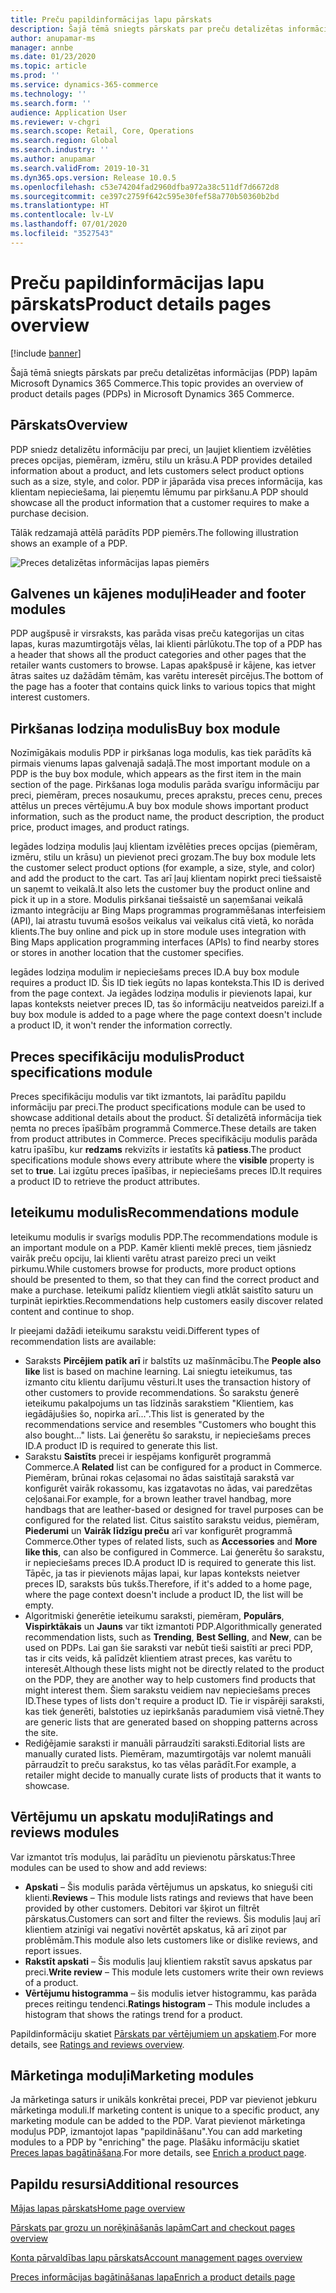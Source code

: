 ```yaml
---
title: Preču papildinformācijas lapu pārskats
description: Šajā tēmā sniegts pārskats par preču detalizētas informācijas (PDP) lapām Microsoft Dynamics 365 Commerce.
author: anupamar-ms
manager: annbe
ms.date: 01/23/2020
ms.topic: article
ms.prod: ''
ms.service: dynamics-365-commerce
ms.technology: ''
ms.search.form: ''
audience: Application User
ms.reviewer: v-chgri
ms.search.scope: Retail, Core, Operations
ms.search.region: Global
ms.search.industry: ''
ms.author: anupamar
ms.search.validFrom: 2019-10-31
ms.dyn365.ops.version: Release 10.0.5
ms.openlocfilehash: c53e74204fad2960dfba972a38c511df7d6672d8
ms.sourcegitcommit: ce397c2759f642c595e30fef58a770b50360b2bd
ms.translationtype: HT
ms.contentlocale: lv-LV
ms.lasthandoff: 07/01/2020
ms.locfileid: "3527543"
---
```

# <a name="product-details-pages-overview"></a><span data-ttu-id="0fea1-103">Preču papildinformācijas lapu pārskats</span><span class="sxs-lookup"><span data-stu-id="0fea1-103">Product details pages overview</span></span>

[!include [banner](includes/banner.md)]

<span data-ttu-id="0fea1-104">Šajā tēmā sniegts pārskats par preču detalizētas informācijas (PDP) lapām Microsoft Dynamics 365 Commerce.</span><span class="sxs-lookup"><span data-stu-id="0fea1-104">This topic provides an overview of product details pages (PDPs) in Microsoft Dynamics 365 Commerce.</span></span>

## <a name="overview"></a><span data-ttu-id="0fea1-105">Pārskats</span><span class="sxs-lookup"><span data-stu-id="0fea1-105">Overview</span></span>

<span data-ttu-id="0fea1-106">PDP sniedz detalizētu informāciju par preci, un ļaujiet klientiem izvēlēties preces opcijas, piemēram, izmēru, stilu un krāsu.</span><span class="sxs-lookup"><span data-stu-id="0fea1-106">A PDP provides detailed information about a product, and lets customers select product options such as a size, style, and color.</span></span> <span data-ttu-id="0fea1-107">PDP ir jāparāda visa preces informācija, kas klientam nepieciešama, lai pieņemtu lēmumu par pirkšanu.</span><span class="sxs-lookup"><span data-stu-id="0fea1-107">A PDP should showcase all the product information that a customer requires to make a purchase decision.</span></span>

<span data-ttu-id="0fea1-108">Tālāk redzamajā attēlā parādīts PDP piemērs.</span><span class="sxs-lookup"><span data-stu-id="0fea1-108">The following illustration shows an example of a PDP.</span></span>

![Preces detalizētas informācijas lapas piemērs](./media/pdp.PNG)

## <a name="header-and-footer-modules"></a><span data-ttu-id="0fea1-110">Galvenes un kājenes moduļi</span><span class="sxs-lookup"><span data-stu-id="0fea1-110">Header and footer modules</span></span>

<span data-ttu-id="0fea1-111">PDP augšpusē ir virsraksts, kas parāda visas preču kategorijas un citas lapas, kuras mazumtirgotājs vēlas, lai klienti pārlūkotu.</span><span class="sxs-lookup"><span data-stu-id="0fea1-111">The top of a PDP has a header that shows all the product categories and other pages that the retailer wants customers to browse.</span></span> <span data-ttu-id="0fea1-112">Lapas apakšpusē ir kājene, kas ietver ātras saites uz dažādām tēmām, kas varētu interesēt pircējus.</span><span class="sxs-lookup"><span data-stu-id="0fea1-112">The bottom of the page has a footer that contains quick links to various topics that might interest customers.</span></span>

## <a name="buy-box-module"></a><span data-ttu-id="0fea1-113">Pirkšanas lodziņa modulis</span><span class="sxs-lookup"><span data-stu-id="0fea1-113">Buy box module</span></span>

<span data-ttu-id="0fea1-114">Nozīmīgākais modulis PDP ir pirkšanas loga modulis, kas tiek parādīts kā pirmais vienums lapas galvenajā sadaļā.</span><span class="sxs-lookup"><span data-stu-id="0fea1-114">The most important module on a PDP is the buy box module, which appears as the first item in the main section of the page.</span></span> <span data-ttu-id="0fea1-115">Pirkšanas loga modulis parāda svarīgu informāciju par preci, piemēram, preces nosaukumu, preces aprakstu, preces cenu, preces attēlus un preces vērtējumu.</span><span class="sxs-lookup"><span data-stu-id="0fea1-115">A buy box module shows important product information, such as the product name, the product description, the product price, product images, and product ratings.</span></span>

<span data-ttu-id="0fea1-116">Iegādes lodziņa modulis ļauj klientam izvēlēties preces opcijas (piemēram, izmēru, stilu un krāsu) un pievienot preci grozam.</span><span class="sxs-lookup"><span data-stu-id="0fea1-116">The buy box module lets the customer select product options (for example, a size, style, and color) and add the product to the cart.</span></span> <span data-ttu-id="0fea1-117">Tas arī ļauj klientam nopirkt preci tiešsaistē un saņemt to veikalā.</span><span class="sxs-lookup"><span data-stu-id="0fea1-117">It also lets the customer buy the product online and pick it up in a store.</span></span> <span data-ttu-id="0fea1-118">Modulis pirkšanai tiešsaistē un saņemšanai veikalā izmanto integrāciju ar Bing Maps programmas programmēšanas interfeisiem (API), lai atrastu tuvumā esošos veikalus vai veikalus citā vietā, ko norāda klients.</span><span class="sxs-lookup"><span data-stu-id="0fea1-118">The buy online and pick up in store module uses integration with Bing Maps application programming interfaces (APIs) to find nearby stores or stores in another location that the customer specifies.</span></span>

<span data-ttu-id="0fea1-119">Iegādes lodziņa modulim ir nepieciešams preces ID.</span><span class="sxs-lookup"><span data-stu-id="0fea1-119">A buy box module requires a product ID.</span></span> <span data-ttu-id="0fea1-120">Šis ID tiek iegūts no lapas konteksta.</span><span class="sxs-lookup"><span data-stu-id="0fea1-120">This ID is derived from the page context.</span></span> <span data-ttu-id="0fea1-121">Ja iegādes lodziņa modulis ir pievienots lapai, kur lapas konteksts neietver preces ID, tas šo informāciju neatveidos pareizi.</span><span class="sxs-lookup"><span data-stu-id="0fea1-121">If a buy box module is added to a page where the page context doesn't include a product ID, it won't render the information correctly.</span></span>

## <a name="product-specifications-module"></a><span data-ttu-id="0fea1-122">Preces specifikāciju modulis</span><span class="sxs-lookup"><span data-stu-id="0fea1-122">Product specifications module</span></span>

<span data-ttu-id="0fea1-123">Preces specifikāciju modulis var tikt izmantots, lai parādītu papildu informāciju par preci.</span><span class="sxs-lookup"><span data-stu-id="0fea1-123">The product specifications module can be used to showcase additional details about the product.</span></span> <span data-ttu-id="0fea1-124">Šī detalizētā informācija tiek ņemta no preces īpašībām programmā Commerce.</span><span class="sxs-lookup"><span data-stu-id="0fea1-124">These details are taken from product attributes in Commerce.</span></span> <span data-ttu-id="0fea1-125">Preces specifikāciju modulis parāda katru īpašību, kur **redzams** rekvizīts ir iestatīts kā **patiess**.</span><span class="sxs-lookup"><span data-stu-id="0fea1-125">The product specifications module shows every attribute where the **visible** property is set to **true**.</span></span> <span data-ttu-id="0fea1-126">Lai izgūtu preces īpašības, ir nepieciešams preces ID.</span><span class="sxs-lookup"><span data-stu-id="0fea1-126">It requires a product ID to retrieve the product attributes.</span></span>

## <a name="recommendations-module"></a><span data-ttu-id="0fea1-127">Ieteikumu modulis</span><span class="sxs-lookup"><span data-stu-id="0fea1-127">Recommendations module</span></span>

<span data-ttu-id="0fea1-128">Ieteikumu modulis ir svarīgs modulis PDP.</span><span class="sxs-lookup"><span data-stu-id="0fea1-128">The recommendations module is an important module on a PDP.</span></span> <span data-ttu-id="0fea1-129">Kamēr klienti meklē preces, tiem jāsniedz vairāk preču opciju, lai klienti varētu atrast pareizo preci un veikt pirkumu.</span><span class="sxs-lookup"><span data-stu-id="0fea1-129">While customers browse for products, more product options should be presented to them, so that they can find the correct product and make a purchase.</span></span> <span data-ttu-id="0fea1-130">Ieteikumi palīdz klientiem viegli atklāt saistīto saturu un turpināt iepirkties.</span><span class="sxs-lookup"><span data-stu-id="0fea1-130">Recommendations help customers easily discover related content and continue to shop.</span></span>

<span data-ttu-id="0fea1-131">Ir pieejami dažādi ieteikumu sarakstu veidi.</span><span class="sxs-lookup"><span data-stu-id="0fea1-131">Different types of recommendation lists are available:</span></span>

- <span data-ttu-id="0fea1-132">Saraksts **Pircējiem patīk arī** ir balstīts uz mašīnmācību.</span><span class="sxs-lookup"><span data-stu-id="0fea1-132">The **People also like** list is based on machine learning.</span></span> <span data-ttu-id="0fea1-133">Lai sniegtu ieteikumus, tas izmanto citu klientu darījumu vēsturi.</span><span class="sxs-lookup"><span data-stu-id="0fea1-133">It uses the transaction history of other customers to provide recommendations.</span></span> <span data-ttu-id="0fea1-134">Šo sarakstu ģenerē ieteikumu pakalpojums un tas līdzinās sarakstiem "Klientiem, kas iegādājušies šo, nopirka arī...".</span><span class="sxs-lookup"><span data-stu-id="0fea1-134">This list is generated by the recommendations service and resembles "Customers who bought this also bought..." lists.</span></span> <span data-ttu-id="0fea1-135">Lai ģenerētu šo sarakstu, ir nepieciešams preces ID.</span><span class="sxs-lookup"><span data-stu-id="0fea1-135">A product ID is required to generate this list.</span></span>
- <span data-ttu-id="0fea1-136">Sarakstu **Saistīts** precei ir iespējams konfigurēt programmā Commerce.</span><span class="sxs-lookup"><span data-stu-id="0fea1-136">A **Related** list can be configured for a product in Commerce.</span></span> <span data-ttu-id="0fea1-137">Piemēram, brūnai rokas ceļasomai no ādas saistītajā sarakstā var konfigurēt vairāk rokassomu, kas izgatavotas no ādas, vai paredzētas ceļošanai.</span><span class="sxs-lookup"><span data-stu-id="0fea1-137">For example, for a brown leather travel handbag, more handbags that are leather-based or designed for travel purposes can be configured for the related list.</span></span> <span data-ttu-id="0fea1-138">Citus saistīto sarakstu veidus, piemēram, **Piederumi** un **Vairāk līdzīgu preču** arī var konfigurēt programmā Commerce.</span><span class="sxs-lookup"><span data-stu-id="0fea1-138">Other types of related lists, such as **Accessories** and **More like this**, can also be configured in Commerce.</span></span> <span data-ttu-id="0fea1-139">Lai ģenerētu šo sarakstu, ir nepieciešams preces ID.</span><span class="sxs-lookup"><span data-stu-id="0fea1-139">A product ID is required to generate this list.</span></span> <span data-ttu-id="0fea1-140">Tāpēc, ja tas ir pievienots mājas lapai, kur lapas konteksts neietver preces ID, saraksts būs tukšs.</span><span class="sxs-lookup"><span data-stu-id="0fea1-140">Therefore, if it's added to a home page, where the page context doesn't include a product ID, the list will be empty.</span></span>
- <span data-ttu-id="0fea1-141">Algoritmiski ģenerētie ieteikumu saraksti, piemēram, **Populārs**, **Vispirktākais** un **Jauns** var tikt izmantoti PDP.</span><span class="sxs-lookup"><span data-stu-id="0fea1-141">Algorithmically generated recommendation lists, such as **Trending**, **Best Selling**, and **New**, can be used on PDPs.</span></span> <span data-ttu-id="0fea1-142">Lai gan šie saraksti var nebūt tieši saistīti ar preci PDP, tas ir cits veids, kā palīdzēt klientiem atrast preces, kas varētu to interesēt.</span><span class="sxs-lookup"><span data-stu-id="0fea1-142">Although these lists might not be directly related to the product on the PDP, they are another way to help customers find products that might interest them.</span></span> <span data-ttu-id="0fea1-143">Šiem sarakstu veidiem nav nepieciešams preces ID.</span><span class="sxs-lookup"><span data-stu-id="0fea1-143">These types of lists don't require a product ID.</span></span> <span data-ttu-id="0fea1-144">Tie ir vispārēji saraksti, kas tiek ģenerēti, balstoties uz iepirkšanās paradumiem visā vietnē.</span><span class="sxs-lookup"><span data-stu-id="0fea1-144">They are generic lists that are generated based on shopping patterns across the site.</span></span>
- <span data-ttu-id="0fea1-145">Rediģējamie saraksti ir manuāli pārraudzīti saraksti.</span><span class="sxs-lookup"><span data-stu-id="0fea1-145">Editorial lists are manually curated lists.</span></span> <span data-ttu-id="0fea1-146">Piemēram, mazumtirgotājs var nolemt manuāli pārraudzīt to preču sarakstus, ko tas vēlas parādīt.</span><span class="sxs-lookup"><span data-stu-id="0fea1-146">For example, a retailer might decide to manually curate lists of products that it wants to showcase.</span></span>

## <a name="ratings-and-reviews-modules"></a><span data-ttu-id="0fea1-147">Vērtējumu un apskatu moduļi</span><span class="sxs-lookup"><span data-stu-id="0fea1-147">Ratings and reviews modules</span></span>

<span data-ttu-id="0fea1-148">Var izmantot trīs moduļus, lai parādītu un pievienotu pārskatus:</span><span class="sxs-lookup"><span data-stu-id="0fea1-148">Three modules can be used to show and add reviews:</span></span>

- <span data-ttu-id="0fea1-149">**Apskati** – Šis modulis parāda vērtējumus un apskatus, ko snieguši citi klienti.</span><span class="sxs-lookup"><span data-stu-id="0fea1-149">**Reviews** – This module lists ratings and reviews that have been provided by other customers.</span></span> <span data-ttu-id="0fea1-150">Debitori var šķirot un filtrēt pārskatus.</span><span class="sxs-lookup"><span data-stu-id="0fea1-150">Customers can sort and filter the reviews.</span></span> <span data-ttu-id="0fea1-151">Šis modulis ļauj arī klientiem atzinīgi vai negatīvi novērtēt apskatus, kā arī ziņot par problēmām.</span><span class="sxs-lookup"><span data-stu-id="0fea1-151">This module also lets customers like or dislike reviews, and report issues.</span></span>
- <span data-ttu-id="0fea1-152">**Rakstīt apskati** – Šis modulis ļauj klientiem rakstīt savus apskatus par preci.</span><span class="sxs-lookup"><span data-stu-id="0fea1-152">**Write review** – This module lets customers write their own reviews of a product.</span></span>
- <span data-ttu-id="0fea1-153">**Vērtējumu histogramma** – šis modulis ietver histogrammu, kas parāda preces reitingu tendenci.</span><span class="sxs-lookup"><span data-stu-id="0fea1-153">**Ratings histogram** – This module includes a histogram that shows the ratings trend for a product.</span></span>

<span data-ttu-id="0fea1-154">Papildinformāciju skatiet [Pārskats par vērtējumiem un apskatiem](ratings-reviews-overview.md).</span><span class="sxs-lookup"><span data-stu-id="0fea1-154">For more details, see [Ratings and reviews overview](ratings-reviews-overview.md).</span></span>

## <a name="marketing-modules"></a><span data-ttu-id="0fea1-155">Mārketinga moduļi</span><span class="sxs-lookup"><span data-stu-id="0fea1-155">Marketing modules</span></span>

<span data-ttu-id="0fea1-156">Ja mārketinga saturs ir unikāls konkrētai precei, PDP var pievienot jebkuru mārketinga moduli.</span><span class="sxs-lookup"><span data-stu-id="0fea1-156">If marketing content is unique to a specific product, any marketing module can be added to the PDP.</span></span> <span data-ttu-id="0fea1-157">Varat pievienot mārketinga moduļus PDP, izmantojot lapas "papildināšanu".</span><span class="sxs-lookup"><span data-stu-id="0fea1-157">You can add marketing modules to a PDP by "enriching" the page.</span></span> <span data-ttu-id="0fea1-158">Plašāku informāciju skatiet [Preces lapas bagātināšana](enrich-product-page.md).</span><span class="sxs-lookup"><span data-stu-id="0fea1-158">For more details, see [Enrich a product page](enrich-product-page.md).</span></span>

## <a name="additional-resources"></a><span data-ttu-id="0fea1-159">Papildu resursi</span><span class="sxs-lookup"><span data-stu-id="0fea1-159">Additional resources</span></span>

[<span data-ttu-id="0fea1-160">Mājas lapas pārskats</span><span class="sxs-lookup"><span data-stu-id="0fea1-160">Home page overview</span></span>](quick-tour-home-page.md)

[<span data-ttu-id="0fea1-161">Pārskats par grozu un norēķināšanās lapām</span><span class="sxs-lookup"><span data-stu-id="0fea1-161">Cart and checkout pages overview</span></span>](quick-tour-cart-checkout.md)

[<span data-ttu-id="0fea1-162">Konta pārvaldības lapu pārskats</span><span class="sxs-lookup"><span data-stu-id="0fea1-162">Account management pages overview</span></span>](quick-tour-account-management.md)

[<span data-ttu-id="0fea1-163">Preces informācijas bagātināšanas lapa</span><span class="sxs-lookup"><span data-stu-id="0fea1-163">Enrich a product details page</span></span>](enrich-product-page.md)
